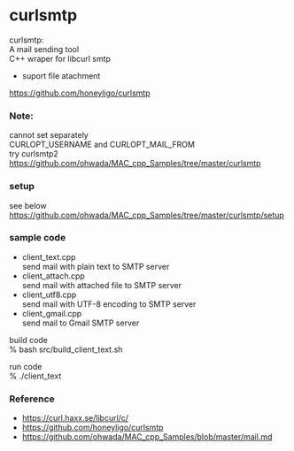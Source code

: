 curlsmtp
===============

curlsmtp: <br/>
A mail sending tool <br/>
C++ wraper for libcurl smtp <br/>
- suport file atachment <br/>

https://github.com/honeyligo/curlsmtp <br/>

### Note: 
cannot set separately <br/>
CURLOPT_USERNAME and CURLOPT_MAIL_FROM <br/>
try curlsmtp2 <br/>
https://github.com/ohwada/MAC_cpp_Samples/tree/master/curlsmtp<br/>

### setup
see below <br/>
https://github.com/ohwada/MAC_cpp_Samples/tree/master/curlsmtp/setup <br/>

### sample code
- client_text.cpp <br/>
send mail with plain text to SMTP server  <br/>
- client_attach.cpp <br/>
send mail with attached file to SMTP server <br/>
- client_utf8.cpp <br/>
send mail with UTF-8 encoding to SMTP server <br/>
- client_gmail.cpp <br/>
send mail to Gmail SMTP server <br/>

 build code <br/>
% bash src/build_client_text.sh <br/>

run code <br/>
% ./client_text <br/>


### Reference <br/>
- https://curl.haxx.se/libcurl/c/
- https://github.com/honeyligo/curlsmtp <br/>
- https://github.com/ohwada/MAC_cpp_Samples/blob/master/mail.md


